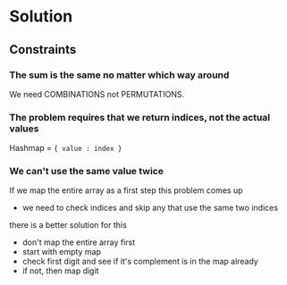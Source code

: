 # Solution

## Constraints

### The sum is the same no matter which way around

We need COMBINATIONS not PERMUTATIONS.

### The problem requires that we return indices, not the actual values

Hashmap = `{ value : index }`

### We can't use the same value twice

If we map the entire array as a first step this problem comes up

- we need to check indices and skip any that use the same two indices

there is a better solution for this

- don't map the entire array first
- start with empty map
- check first digit and see if it's complement is in the map already
- if not, then map digit
